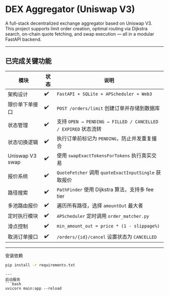 # DEX Aggregator (Uniswap V3)

A full-stack decentralized exchange aggregator based on Uniswap V3.  
This project supports limit order creation, optimal routing via Dijkstra search, on-chain quote fetching, and swap execution — all in a modular FastAPI backend.

---

## 已完成关键功能

| 模块 | 状态 | 说明 |
|------|------|------|
| 架构设计 | ✔️ | `FastAPI + SQLite + APScheduler + Web3` |
| 限价单下单接口 | ✔️ | `POST /orders/limit` 创建订单并存储到数据库 |
| 状态管理 | ✔️ | 支持 `OPEN → PENDING → FILLED / CANCELLED / EXPIRED` 状态流转 |
| 状态切换逻辑 | ✔️ | 执行订单前标记为 `PENDING`，防止并发重复撮合 |
| Uniswap V3 swap | ✔️ | 使用 `swapExactTokensForTokens` 执行真实交易 |
| 报价系统 | ✔️ | `QuoteFetcher` 调用 `quoteExactInputSingle` 获取报价 |
| 路径搜索 | ✔️ | `PathFinder` 使用 Dijkstra 算法，支持多 fee tier |
| 多池路由报价 | ✔️ | 遍历所有路径，选择 `amountOut` 最大者 |
| 定时执行模块 | ✔️ | `APScheduler` 定时调用 `order_matcher.py` |
| 滑点控制 | ✔️ | `min_amount_out = price * (1 - slippage%)` |
| 取消订单接口 | ✔️ | `/orders/{id}/cancel` 设置状态为 `CANCELLED` |

---

安装依赖
```bash
pip install -r requirements.txt
```
```
---
启动服务
```bash
uvicorn main:app --reload
``` 
